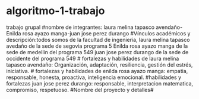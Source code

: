# algoritmo-1-trabajo
trabajo grupal
#nombre de integrantes: laura melina tapasco avendaño-Enilda rosa ayazo manga-juan jose perez durango
#Vínculos académicos y descripción:todos somos de la facultad de ingenieria, laura melina tapasco avedaño de la sede de segovia programa 5 Enilda rosa ayazo manga de la sede de medellin del programa 549 juan jose perez durango de la sede de occidente del programa 549 # fortalezas y habilidades de laura melina tapasco avendaño: Organización, adaptación, resiliencia, gestión del estrés, iniciativa. # fortalezas y habilidades de enilda rosa ayazo manga: empatia, responsable, honesta, proactiva, inteligencia emocional.  #habilidades y fortalezas juan jose perez durango: responsable, interpretacion matematica, compromiso, respetuoso.
#Nombre del proyecto y detalles#
